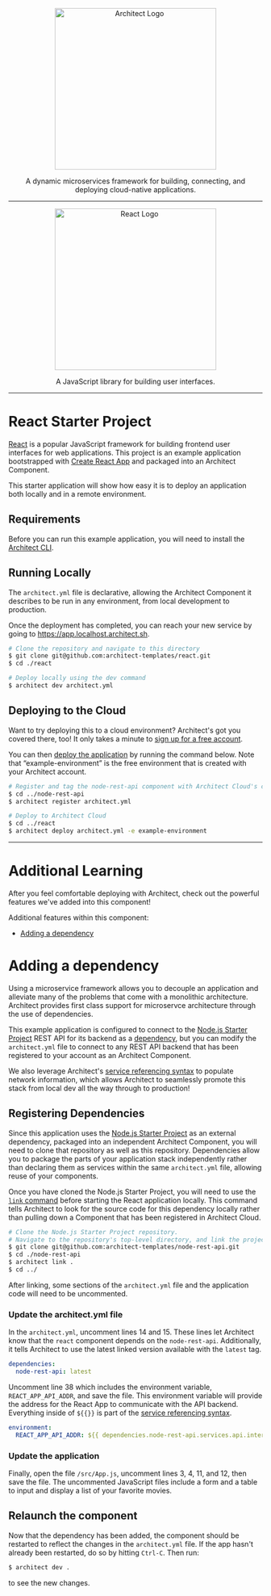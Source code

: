 <p align="center">
  <picture>
    <source media="(prefers-color-scheme: dark)" srcset="https://cdn.architect.io/logo/horizontal-inverted.png">
    <source media="(prefers-color-scheme: light)" srcset="https://cdn.architect.io/logo/horizontal.png">
    <img width="320" alt="Architect Logo" src="https://cdn.architect.io/logo/horizontal.png">
  </picture>
</p>

<p align="center">
  A dynamic microservices framework for building, connecting, and deploying cloud-native applications.
</p>

---

<p align="center">
  <a href="//react.org" target="blank"><img src="https://create-react-app.dev/img/logo.svg" width="320" alt="React Logo" /></a>
</p>

<p align="center">
  A JavaScript library for building user interfaces.
</p>

---

# React Starter Project
[React](https://reactjs.org/) is a popular JavaScript framework for building frontend user interfaces for web applications. This project is an example application bootstrapped with [Create React App](https://github.com/facebook/create-react-app) and packaged into an Architect Component.

This starter application will show how easy it is to deploy an application both locally and in a remote environment.

## Requirements
Before you can run this example application, you will need to install the [Architect CLI](https://github.com/architect-team/architect-cli).

## Running Locally
The `architect.yml` file is declarative, allowing the Architect Component it describes to be run in any environment, from local development to production.

Once the deployment has completed, you can reach your new service by going to https://app.localhost.architect.sh.

```sh
# Clone the repository and navigate to this directory
$ git clone git@github.com:architect-templates/react.git
$ cd ./react

# Deploy locally using the dev command
$ architect dev architect.yml
```
## Deploying to the Cloud

Want to try deploying this to a cloud environment? Architect's got you covered there, too! It only takes a minute to
[sign up for a free account](https://cloud.architect.io/signup).

You can then [deploy the application](https://docs.architect.io/getting-started/introduction/#deploy-to-the-cloud) by running the command below. Note that “example-environment” is the free environment that is created with your Architect account.

```sh
# Register and tag the node-rest-api component with Architect Cloud's component registry
$ cd ../node-rest-api
$ architect register architect.yml

# Deploy to Architect Cloud
$ cd ../react
$ architect deploy architect.yml -e example-environment
```

---
# Additional Learning
After you feel comfortable deploying with Architect, check out the powerful features we've added into this component!

Additional features within this component:
* [Adding a dependency](#adding-a-dependency)


# Adding a dependency
Using a microservice framework allows you to decouple an application and alleviate many of the problems that come with a monolithic architecture. Architect provides first class support for microservce architecture through the use of dependencies.

This example application is configured to connect to the [Node.js Starter Project](https://github.com/architect-templates/node-rest-api) REST API for its backend as a [dependency](https://docs.architect.io/components/dependencies/), but you can modify the `architect.yml` file to connect to any REST API backend that has been registered to your account as an Architect Component.

We also leverage Architect's [service referencing syntax](https://docs.architect.io/components/service-discovery/#service-referencing-syntax) to populate network information, which allows Architect to seamlessly promote this stack from local dev all the way through to production!

## Registering Dependencies
Since this application uses the [Node.js Starter Project](https://github.com/architect-templates/node-rest-api) as an external dependency, packaged into an independent Architect Component, you will need to clone that repository as well as this repository. Dependencies allow you to package the parts of your application stack independently rather than declaring them as services within the same `architect.yml` file, allowing reuse of your components.

Once you have cloned the Node.js Starter Project, you will need to use the [`link` command](https://docs.architect.io/deployments/local-environments/#local-registration) before starting the React application locally. This command tells Architect to look for the source code for this dependency locally rather than pulling down a Component that has been registered in Architect Cloud.

```sh
# Clone the Node.js Starter Project repository.
# Navigate to the repository's top-level directory, and link the project.
$ git clone git@github.com:architect-templates/node-rest-api.git
$ cd ./node-rest-api
$ architect link .
$ cd ../
```

After linking, some sections of the `architect.yml` file and the application code will need to be uncommented.

### Update the architect.yml file
In the `architect.yml`, uncomment lines 14 and 15. These lines let Architect know that the `react` component depends on the `node-rest-api`. Additionally, it tells Architect to use the latest linked version available with the `latest` tag.

```yml
dependencies:
  node-rest-api: latest
```

Uncomment line 38 which includes the environment variable, `REACT_APP_API_ADDR`, and save the file. This environment variable will provide the address for the React App to communicate with the API backend. Everything inside of `${{}}` is part of the [service referencing syntax](https://docs.architect.io/components/service-discovery/#service-referencing-syntax).

```yml
environment:
  REACT_APP_API_ADDR: ${{ dependencies.node-rest-api.services.api.interfaces.main.ingress.url }}
```

### Update the application
Finally, open the file `/src/App.js`, uncomment lines 3, 4, 11, and 12, then save the file. The uncommented JavaScript files include a form and a table to input and display a list of your favorite movies.

## Relaunch the component
Now that the dependency has been added, the component should be restarted to reflect the changes in the `architect.yml` file. If the app hasn't already been restarted, do so by hitting `Ctrl-C`. Then run:

```sh
$ architect dev .
```

to see the new changes.
